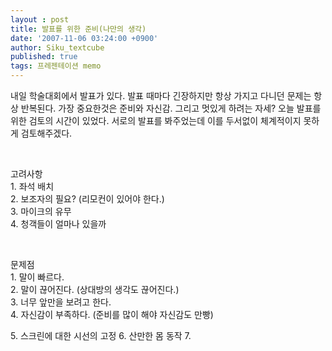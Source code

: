 ```yaml
---
layout : post
title: 발표를 위한 준비(나만의 생각)
date: '2007-11-06 03:24:00 +0900'
author: Siku_textcube
published: true
tags: 프레젠테이션 memo
---
```

<p>내일 학술대회에서 발표가 있다. 발표 때마다 긴장하지만 항상 가지고 다니던 문제는 항상 반복된다. 가장 중요한것은 준비와 자신감. 그리고 멋있게 하려는 자세? 오늘 발표를 위한 검토의 시간이 있었다. 서로의 발표를 봐주었는데 이를 두서없이 체계적이지 못하게 검토해주겠다.</p>  <br />  <p>고려사항   <br />1. 좌석 배치    <br />2. 보조자의 필요? (리모컨이 있어야 한다.)    <br />3. 마이크의 유무    <br />4. 청객들이 얼마나 있을까    <br /></p>  <br />  <p>문제점   <br />1. 말이 빠르다.    <br />2. 말이 끊어진다. (상대방의 생각도 끊어진다.)    <br />3. 너무 앞만을 보려고 한다.    <br />4. 자신감이 부족하다. (준비를 많이 해야 자신감도 만빵)</p> 5. 스크린에 대한 시선의 고정   6. 산만한 몸 동작   7.

